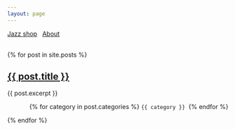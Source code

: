 ```yaml
---
layout: page
---
```


<a href="shop">Jazz shop</a>&nbsp;&nbsp;
<a href="about">About</a>
<br/><br/>

{% for post in site.posts %}
  <h2><a href="{{ post.url }}">{{ post.title }}</a></h2>
  <p>{{ post.excerpt }}</p>

  <p style="text-align: right">
    {% for category in post.categories %}
      <code class="language-plaintext highlighter-rouge">{{ category }}</code>&nbsp;
    {% endfor %}
  </p>
{% endfor %}
